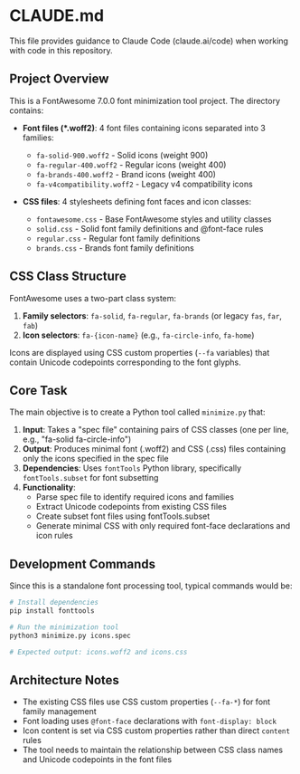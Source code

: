# CLAUDE.md

This file provides guidance to Claude Code (claude.ai/code) when working with code in this repository.

## Project Overview

This is a FontAwesome 7.0.0 font minimization tool project. The directory contains:

- **Font files (*.woff2)**: 4 font files containing icons separated into 3 families:
  - `fa-solid-900.woff2` - Solid icons (weight 900)
  - `fa-regular-400.woff2` - Regular icons (weight 400) 
  - `fa-brands-400.woff2` - Brand icons (weight 400)
  - `fa-v4compatibility.woff2` - Legacy v4 compatibility icons

- **CSS files**: 4 stylesheets defining font faces and icon classes:
  - `fontawesome.css` - Base FontAwesome styles and utility classes
  - `solid.css` - Solid font family definitions and @font-face rules
  - `regular.css` - Regular font family definitions
  - `brands.css` - Brands font family definitions

## CSS Class Structure

FontAwesome uses a two-part class system:
1. **Family selectors**: `fa-solid`, `fa-regular`, `fa-brands` (or legacy `fas`, `far`, `fab`)
2. **Icon selectors**: `fa-{icon-name}` (e.g., `fa-circle-info`, `fa-home`)

Icons are displayed using CSS custom properties (`--fa` variables) that contain Unicode codepoints corresponding to the font glyphs.

## Core Task

The main objective is to create a Python tool called `minimize.py` that:

1. **Input**: Takes a "spec file" containing pairs of CSS classes (one per line, e.g., "fa-solid fa-circle-info")
2. **Output**: Produces minimal font (.woff2) and CSS (.css) files containing only the icons specified in the spec file
3. **Dependencies**: Uses `fontTools` Python library, specifically `fontTools.subset` for font subsetting
4. **Functionality**: 
   - Parse spec file to identify required icons and families
   - Extract Unicode codepoints from existing CSS files
   - Create subset font files using fontTools.subset
   - Generate minimal CSS with only required font-face declarations and icon rules

## Development Commands

Since this is a standalone font processing tool, typical commands would be:

```bash
# Install dependencies
pip install fonttools

# Run the minimization tool
python3 minimize.py icons.spec

# Expected output: icons.woff2 and icons.css
```

## Architecture Notes

- The existing CSS files use CSS custom properties (`--fa-*`) for font family management
- Font loading uses `@font-face` declarations with `font-display: block`
- Icon content is set via CSS custom properties rather than direct `content` rules
- The tool needs to maintain the relationship between CSS class names and Unicode codepoints in the font files